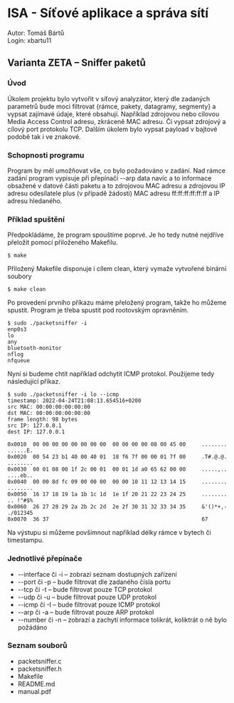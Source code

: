 # ISA - Síťové aplikace a správa sítí

Autor: Tomáš Bártů \
Login: xbartu11

## Varianta ZETA – Sniffer paketů

### Úvod

Úkolem projektu bylo vytvořit v síťový analyzátor, který dle zadaných parametrů bude moci filtrovat {rámce, pakety,
datagramy, segmenty} a vypsat zajímavé údaje, které obsahují. Například zdrojovou nebo cílovou Media Access Control
adresu, zkráceně MAC adresu. Či vypsat zdrojový a cílový port protokolu TCP. Dalším úkolem bylo vypsat payload v bajtové
podobě tak i ve znakové.

### Schopnosti programu

Program by měl umožňovat vše, co bylo požadováno v zadání. Nad rámce zadání program vypisuje při přepínači --arp data
navíc a to informace obsažené v datové části paketu a to zdrojovou MAC adresu a zdrojovou IP adresu odesílatele plus (v
případě žádosti) MAC adresu ff:ff:ff:ff:ff:ff a IP adresu hledaného.

### Příklad spuštění

Předpokládáme, že program spouštíme poprvé. Je ho tedy nutné nejdříve přeložít pomocí přiloženého Makefilu.

```
$ make
```

Přiložený Makefile disponuje i cílem clean, který vymaže vytvořené binární soubory

```
$ make clean
```

Po provedení prvního příkazu máme přeložený program, takže ho můžeme spustit. Program je třeba spustit pod rootovským
opravněním.

```
$ sudo ./packetsniffer -i
enp0s3
lo
any
bluetooth-monitor
nflog
nfqueue
```

Nyní si budeme chtít například odchytit ICMP protokol. Použijeme tedy následující příkaz.

```
$ sudo ./packetsniffer -i lo --icmp
timestamp: 2022-04-24T21:08:13.654516+0200
src MAC: 00:00:00:00:00:00
dst MAC: 00:00:00:00:00:00
frame length: 98 bytes
src IP: 127.0.0.1
dest IP: 127.0.0.1

0x0010  00 00 00 00 00 00 00 00  00 00 00 00 08 00 45 00     ........ ......E.
0x0020  00 54 23 b1 40 00 40 01  18 f6 7f 00 00 01 7f 00     .T#.@.@. ........
0x0030  00 01 08 00 1f 2c 00 01  00 01 1d a0 65 62 00 00     .....,.. ....eb..
0x0040  00 00 8d fc 09 00 00 00  00 00 10 11 12 13 14 15     ........ ........
0x0050  16 17 18 19 1a 1b 1c 1d  1e 1f 20 21 22 23 24 25     ........ .. !"#$%
0x0060  26 27 28 29 2a 2b 2c 2d  2e 2f 30 31 32 33 34 35     &'()*+,- ./012345
0x0070  36 37                                                67
```
Na výstupu si můžeme povšimnout například délky rámce v bytech či timestampu.

### Jednotlivé přepínače
* --interface či -i – zobrazí seznam dostupných zařízení
* --port či -p – bude filtrovat dle zadaného čísla portu
* --tcp či -t – bude filtrovat pouze TCP protokol
* --udp či -u – bude filtrovat pouze UDP protokol
* --icmp či -I – bude filtrovat pouze ICMP protokol
* --arp či -a – bude filtrovat pouze ARP protokol
* --number či -n – zobrazí a zachytí informace tolikrát, koliktrát o ně bylo požádáno

### Seznam souborů
* packetsniffer.c
* packetsniffer.h
* Makefile
* README.md
* manual.pdf